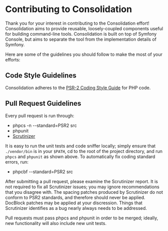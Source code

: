 # Contributing to Consolidation

Thank you for your interest in contributing to the Consolidation effort!  Consolidation aims to provide reusable, loosely-coupled components useful for building command-line tools. Consolidation is built on top of Symfony Console, but aims to separate the tool from the implementation details of Symfony.

Here are some of the guidelines you should follow to make the most of your efforts:

## Code Style Guidelines

Consolidation adheres to the [PSR-2 Coding Style Guide](http://www.php-fig.org/psr/psr-2/) for PHP code.

## Pull Request Guidelines

Every pull request is run through:

  - phpcs -n --standard=PSR2 src
  - phpunit
  - [Scrutinizer](https://scrutinizer-ci.com/g/consolidation-org/log/)
  
It is easy to run the unit tests and code sniffer locally; simply ensure that `./vendor/bin` is in your `$PATH`, cd to the root of the project directory, and run `phpcs` and `phpunit` as shown above.  To automatically fix coding standard errors, run:

  - phpcbf --standard=PSR2 src

After submitting a pull request, please examine the Scrutinizer report. It is not required to fix all Scrutinizer issues; you may ignore recommendations that you disagree with. The spacing patches produced by Scrutinizer do not conform to PSR2 standards, and therefore should never be applied. DocBlock patches may be applied at your discression. Things that Scrutinizer identifies as a bug nearly always needs to be addressed.

Pull requests must pass phpcs and phpunit in order to be merged; ideally, new functionality will also include new unit tests.
